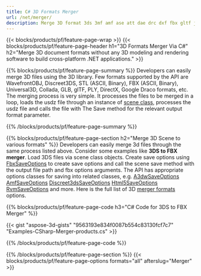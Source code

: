 ```yaml
---
title: C# 3D Formats Merger
url: /net/merger/
description: Merge 3D format 3ds 3mf amf ase att dae drc dxf fbx gltf jt obj ply rvm stl u3d usdz usd vrml x via .NET library using a few lines of C# code.
---
```


{{< blocks/products/pf/feature-page-wrap >}}
{{< blocks/products/pf/feature-page-header h1="3D Formats Merger Via C#" h2="Merge 3D document formats without any 3D modeling and rendering software to build cross-platform .NET applications." >}}

{{% blocks/products/pf/feature-page-summary %}}
Developers can easily merge 3D files using the 3D library. Few formats supported by the API are WavefrontOBJ, Discreet3DS, STL (ASCII, Binary), FBX (ASCII, Binary), Universal3D, Collada, GLB, glTF, PLY, DirectX, Google Draco formats, etc. The merging process is very simple. It processes the files to be merged in a loop, loads the usdz file through an instance of [scene class](https://apireference.aspose.com/3d/net/aspose.threed/scene), processes the usdz file and calls the file with The Save method for the relevant output format parameter.

{{% /blocks/products/pf/feature-page-summary  %}}

{{% blocks/products/pf/feature-page-section  h2="Merge 3D Scene to various formats" %}}
Developers can easily merge 3d files through the same process listed above. Consider some examples like **3DS to FBX merger**. Load 3DS files via scene class objects. Create save options using [FbxSaveOptions](https://apireference.aspose.com/3d/net/aspose.threed.formats/fbxSaveOptions) to create save options and call the scene save method with the output file path and fbx options arguments. The API has appropriate options classes for saving into related classes, e.g. [A3dwSaveOptions](https://apireference.aspose.com/3d/net/aspose.threed.formats/a3dwsaveoptions) [AmfSaveOptions](https://apireference.aspose.com/3d/net/aspose.threed.formats/amfsaveoptions) [Discreet3dsSaveOptions](https://apireference.aspose.com/3d/net/aspose.threed.formats/discreet3dssaveoptions) [Html5SaveOptions](https://apireference.aspose.com/3d/net/aspose.threed.formats/html5saveoptions) [RvmSaveOptions](https://apireference.aspose.com/3d/net/aspose.threed.formats/rvmsaveoptions) and more. Here is the full list of 3D [merger formats](https://apireference.aspose.com/3d/net/aspose.threed.formats) options.

{{% blocks/products/pf/feature-page-code h3="C# Code for 3DS to FBX Merger" %}}

{{< gist "aspose-3d-gists" "9563193e834f0087b554c83130fcf7c7" "Examples-CSharp-Merger-products.cs" >}}

{{% /blocks/products/pf/feature-page-code  %}}

{{% /blocks/products/pf/feature-page-section %}}
{{< blocks/products/pf/feature-page-options formats="all" afterslug="Merger" >}}